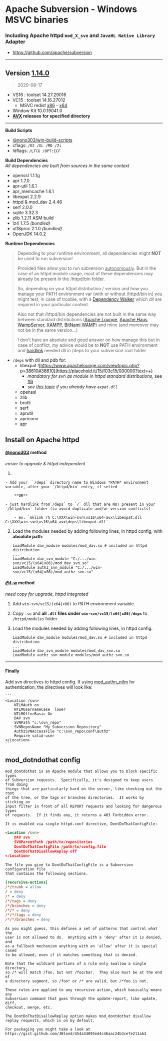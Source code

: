# Apache Subversion - Windows MSVC binaries #
### Including Apache httpd `mod_X_svn` and `JavaHL Native Library` Adapter   
 - https://github.com/apache/subversion

----
## Version [1.14.0](https://github.com/apache/subversion/tree/1.14.0)
> 2020-08-17
- VS16 : toolset 14.27.29016
- VC15 : toolset 14.16.27012
  - MSVC redist  [x86](https://aka.ms/vs/16/release/vc_redist.x86.exe) - [x64](https://aka.ms/vs/16/release/vc_redist.x64.exe)
- Window Kit 10.0.19041.0
- **[AVX](https://msdn.microsoft.com/fr-fr/library/jj620901.aspx) releases** __for specified directory__
----
**Build Scripts** 

- [@nono303/win-build-scripts](https://github.com/nono303/win-build-scripts)
- cflags: `/O2 /GL /MD /Zi`
- ldflags: `/LTCG /OPT:ICF`

**Build Dependencies**  
*All dependencies are built from sources in the same context*

 - openssl 1.1.1g
 - apr 1.7.0
 - apr-util 1.6.1
 - apr_memcache 1.6.1
 - libexpat 2.2.9
 - httpd & mod_dav 2.4.46
 - serf 2.0.0
 - sqlite 3.32.3
 - zlib 1.2.11 ASM build
 - lz4 1.7.5 *(bundled)*
 - utf8proc 2.1.0 *(bundled)*
 - OpenJDK 14.0.2

**Runtime Dependencies**

> Depending to your runtime environment, all dependencies might **NOT** be used to run subversion!
>
> Provided files allow you to run subversion <u>autonomously</u>. 
> But in the case of an httpd module usage, most of these dependencies may already be present in the /httpd/bin folder.
>
> So, depending on your httpd distribution / version and how you manage your PATH environment var (with or without /httpd/bin in) you might test, in case of trouble, with a [Dependency Walker](https://github.com/lucasg/Dependencies) which dll are required in your particular context.
>
> Also not that /httpd/bin dependencies are not built in the same way between standard distributions ([Apache Lounge](https://www.apachelounge.com/), [Apache Haus](https://www.apachehaus.com/), [WampServer](https://www.wampserver.com/), [XAMPP](http://www.apachefriends.org/en/xampp.html), [BitNami WAMP](http://bitnami.com/stack/wamp)) and mine (and moreover may not be in the same version...)
>
> I don't have an absolute and good answer on how manage this but in case of conflict, my advice would be to **NOT** use PATH environment and [hardlink](https://docs.microsoft.com/en-us/windows/win32/fileio/hard-links-and-junctions) needed dll in /deps to your subversion root folder

- `/deps` with dll and pdb for:
  - libexpat ![https://www.apachelounge.com/viewtopic.php?p=38610#38610](https://placehold.it/15/f03c15/000000?text=+) 
    - *mandatory for svn as module in httpd standard distributions*, see [#6](https://github.com/nono303/win-svn/issues/6#issuecomment-677525851)
    - *see [this topic](https://www.apachelounge.com/viewtopic.php?p=38610#38610)  if you already have `expat.dll`*
  - openssl
  - zlib
  - brotli
  - serf
  - aprutil
  - apriconv
  - apr

## Install on Apache httpd  
#### [@nono303](https://github.com/nono303) method  
*easier to upgrade & httpd independent*

1. 

    - Add your  `/deps` directory name to Windows *PATH* environment variable, after your `/httpd/bin` entry, if setted 

        **OR** 

    - just hardlink from`/deps` to `/` dll that are NOT present in your `/httpd/bin` folder (to avoid duplicate and/or version conflicts) 

        - ex. `mklink /h C:\XXX\win-svn\vs16\x64-avx\libexpat.dll C:\XXX\win-svn\vs16\x64-avx\deps\libexpat.dll`

2. Load the modules needed by adding following lines, in httpd config, with **absolute path**:

    ```
    LoadModule dav_module modules/mod_dav.so # included in httpd distribution
    ...
    LoadModule dav_svn_module "C:/.../win-svn/vc15/(x64|x86)/mod_dav_svn.so"
    LoadModule authz_svn_module "C:/.../win-svn/vc15/(x64|x86)/mod_authz_svn.so"
    ```

#### [@f-w](https://github.com/f-w]) method
*need copy for upgrade, httpd integrated*
1. Add `win-svn/vc15/(x64|x86)` to *PATH* environment variable.
2. Copy `.so` and **all `.dll` files under `win-svn/vc15/(x64|x86)/deps`** to `/httpd/modules` folder
3. Load the modules needed by adding following lines, in httpd config:

    ```
    LoadModule dav_module modules/mod_dav.so # included in httpd distribution
    ...
    LoadModule dav_svn_module modules/mod_dav_svn.so
    LoadModule authz_svn_module modules/mod_authz_svn.so
    ```

----
#### Finally 
Add svn directives to httpd config. 
If using [mod_authn_ntlm](https://github.com/TQsoft-GmbH/mod_authn_ntlm) for authentication, the directives will look like:

    ```
    <Location /svn>
        NTLMAuth on
        NTLMUsernameCase  lower
        NTLMOfferBasic On
        DAV svn
        SVNPath "c:\svn_repo"
        SVNReposName "My Subversion Repository"
        AuthzSVNAccessFile "c:\svn_repo\conf\authz"
        Require valid-user
    </Location>
    ```

## mod_dotndothat config
	mod_dontdothat is an Apache module that allows you to block specific types
	of Subversion requests.  Specifically, it's designed to keep users from doing
	things that are particularly hard on the server, like checking out the root
	of the tree, or the tags or branches directories.  It works by sticking an
	input filter in front of all REPORT requests and looking for dangerous types
	of requests.  If it finds any, it returns a 403 Forbidden error.
	
	It is enabled via single httpd.conf directive, DontDoThatConfigFile:
```xml
<Location /svn>
	DAV svn
	SVNParentPath /path/to/repositories
	DontDoThatConfigFile /path/to/config.file
	DontDoThatDisallowReplay off
</Location>
```
	The file you give to DontDoThatConfigFile is a Subversion configuration file
	that contains the following sections.

```ini
[recursive-actions]
/*/trunk = allow
/ = deny
/* = deny
/*/tags = deny
/*/branches = deny
/*/* = deny
/*/*/tags = deny
/*/*/branches = deny
```
	As you might guess, this defines a set of patterns that control what the
	user is not allowed to do.  Anything with a 'deny' after it is denied, and
	as a fallback mechanism anything with an 'allow' after it is special cased
	to be allowed, even if it matches something that is denied.
	
	Note that the wildcard portions of a rule only swallow a single directory,
	so /* will match /foo, but not /foo/bar.  They also must be at the end of
	a directory segment, so /foo* or /* are valid, but /*foo is not.
	
	These rules are applied to any recursive action, which basically means any
	Subversion command that goes through the update-report, like update, diff,
	checkout, merge, etc.
	
	The DontDoThatDisallowReplay option makes mod_dontdothat disallow
	replay requests, which is on by default.
	
	For packaging you might take a look at https://gist.github.com/JBlond/454a34095ed4c46aac24b3ce7e211ab3